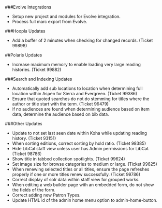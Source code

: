 ###Evolve Integrations
- Setup new project and modules for Evolve integration. 
- Process full marc export from Evolve.

###Hoopla Updates
- Add a buffer of 2 minutes when checking for changed records. (Ticket 99898)

##Polaris Updates
- Increase maximum memory to enable loading very large reading histories. (Ticket 99882) 

###Search and Indexing Updates
- Automatically add sub locations to location when determining full location within Aspen for Sierra and Evergreen. (Ticket 99386)
- Ensure that quoted searches do not do stemming for titles where the author or title start with the term. (Ticket 99479)
- If no audiences are found when determining audience based on item data, determine the audience based on bib data.   

###Other Updates
- Update to not set last seen date within Koha while updating reading history. (Ticket 93151)
- When sorting editions, correct sorting by hold ratio. (Ticket 98385)
- Hide LibCal staff view unless user has Admin permissions for LibCal. (Ticket 98786)
- Show title in tabbed collection spotlights. (Ticket 99624)
- Set image size for browse categories to medium or large. (Ticket 99625)
- When renewing selected titles or all titles, ensure the page refreshes properly if one or more titles renew successfully.  (Ticket 99786)
- Correct display of solr data within staff view for grouped works.
- When editing a web builder page with an embedded form, do not show the fields of the form. 
- Correct adding new Patron Types.
- Update HTML id of the admin home menu option to admin-home-button.